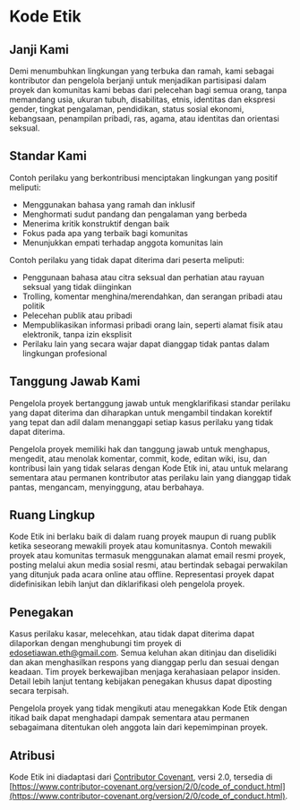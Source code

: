 # Kode Etik

## Janji Kami

Demi menumbuhkan lingkungan yang terbuka dan ramah, kami sebagai kontributor dan pengelola berjanji untuk menjadikan partisipasi dalam proyek dan komunitas kami bebas dari pelecehan bagi semua orang, tanpa memandang usia, ukuran tubuh, disabilitas, etnis, identitas dan ekspresi gender, tingkat pengalaman, pendidikan, status sosial ekonomi, kebangsaan, penampilan pribadi, ras, agama, atau identitas dan orientasi seksual.

## Standar Kami

Contoh perilaku yang berkontribusi menciptakan lingkungan yang positif meliputi:

* Menggunakan bahasa yang ramah dan inklusif
* Menghormati sudut pandang dan pengalaman yang berbeda
* Menerima kritik konstruktif dengan baik
* Fokus pada apa yang terbaik bagi komunitas
* Menunjukkan empati terhadap anggota komunitas lain

Contoh perilaku yang tidak dapat diterima dari peserta meliputi:

* Penggunaan bahasa atau citra seksual dan perhatian atau rayuan seksual yang tidak diinginkan
* Trolling, komentar menghina/merendahkan, dan serangan pribadi atau politik
* Pelecehan publik atau pribadi
* Mempublikasikan informasi pribadi orang lain, seperti alamat fisik atau elektronik, tanpa izin eksplisit
* Perilaku lain yang secara wajar dapat dianggap tidak pantas dalam lingkungan profesional

## Tanggung Jawab Kami

Pengelola proyek bertanggung jawab untuk mengklarifikasi standar perilaku yang dapat diterima dan diharapkan untuk mengambil tindakan korektif yang tepat dan adil dalam menanggapi setiap kasus perilaku yang tidak dapat diterima.

Pengelola proyek memiliki hak dan tanggung jawab untuk menghapus, mengedit, atau menolak komentar, commit, kode, editan wiki, isu, dan kontribusi lain yang tidak selaras dengan Kode Etik ini, atau untuk melarang sementara atau permanen kontributor atas perilaku lain yang dianggap tidak pantas, mengancam, menyinggung, atau berbahaya.

## Ruang Lingkup

Kode Etik ini berlaku baik di dalam ruang proyek maupun di ruang publik ketika seseorang mewakili proyek atau komunitasnya. Contoh mewakili proyek atau komunitas termasuk menggunakan alamat email resmi proyek, posting melalui akun media sosial resmi, atau bertindak sebagai perwakilan yang ditunjuk pada acara online atau offline. Representasi proyek dapat didefinisikan lebih lanjut dan diklarifikasi oleh pengelola proyek.

## Penegakan

Kasus perilaku kasar, melecehkan, atau tidak dapat diterima dapat dilaporkan dengan menghubungi tim proyek di [edosetiawan.eth@gmail.com](mailto:edosetiawan.eth@gmail.com). Semua keluhan akan ditinjau dan diselidiki dan akan menghasilkan respons yang dianggap perlu dan sesuai dengan keadaan. Tim proyek berkewajiban menjaga kerahasiaan pelapor insiden. Detail lebih lanjut tentang kebijakan penegakan khusus dapat diposting secara terpisah.

Pengelola proyek yang tidak mengikuti atau menegakkan Kode Etik dengan itikad baik dapat menghadapi dampak sementara atau permanen sebagaimana ditentukan oleh anggota lain dari kepemimpinan proyek.

## Atribusi

Kode Etik ini diadaptasi dari [Contributor Covenant](https://www.contributor-covenant.org), versi 2.0, tersedia di [https://www.contributor-covenant.org/version/2/0/code_of_conduct.html](https://www.contributor-covenant.org/version/2/0/code_of_conduct.html).

